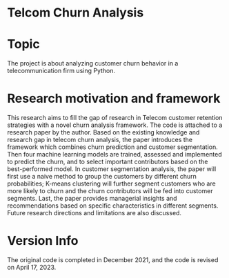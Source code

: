 # Telcom Churn Analysis
# Topic 
The project is about analyzing customer churn behavior in a telecommunication firm using Python. 

# Research motivation and framework
This research aims to fill the gap of research in Telecom customer retention strategies with a novel churn analysis framework. The code is attached to a research paper by the author. Based on the existing knowledge and research gap in telecom churn analysis, the paper introduces the framework which combines churn prediction and customer segmentation. Then four machine learning models are trained, assessed and implemented to predict the churn, and to select important contributors based on the best-performed model. In customer segmentation analysis, the paper will first use a naive method to group the customers by different churn probabilities; K-means clustering will further segment customers who are more likely to churn and the churn contributors will be fed into customer segments. Last, the paper provides managerial insights and recommendations based on specific characteristics in different segments. Future research directions and limitations are also discussed. 

# Version Info
The original code is completed in December 2021, and the code is revised on April 17, 2023.
